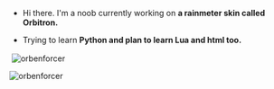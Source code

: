 - Hi there. I'm a noob currently working on **a rainmeter skin called Orbitron.**

- Trying to learn **Python and plan to learn Lua and html too.**


<p>&nbsp;<img align="center" src="https://github-readme-stats.vercel.app/api?username=orbenforcer&show_icons=true&theme=onedark&title_color=9514ff&text_color=9514ff&locale=en" alt="orbenforcer" /></p>
<p><img align="center" src="https://github-readme-streak-stats.herokuapp.com/?user=orbenforcer&theme=dark" alt="orbenforcer" /></p>



<!---
OrbEnforcer/OrbEnforcer is a ✨ special ✨ repository because its `README.md` (this file) appears on your GitHub profile.
You can click the Preview link to take a look at your changes.
--->
